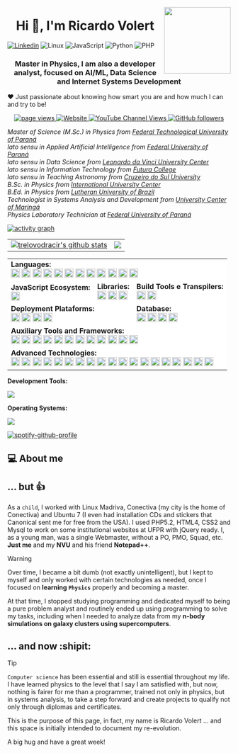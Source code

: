 <a href="https://github.com/sponsors/trelovodracir"><img align="right" width="150" height="150" src="https://i.gifer.com/LYUy.gif"></a>


<h1 align="center">Hi 👋, I'm Ricardo Volert</h1>

[![Linkedin](https://img.shields.io/badge/LinkedIn-Ricardo%20Volert-blue?logo=Linkedin&logoColor=blue&labelColor=black)](https://www.linkedin.com/in/ricardovolert/)
![Linux](https://img.shields.io/badge/System-Linux-informational?style=flat&logo=linux&color=FCC624)
![JavaScript](https://img.shields.io/badge/Code-JavaScript-informational?style=flat&logo=javascript&color=F7DF1E)
![Python](https://img.shields.io/badge/Code-Python-informational?style=flat&logo=python&color=3776AB)
![PHP](https://img.shields.io/badge/Code-PHP-informational?style=flat&logo=php&color=777BB4)





<h3 align="center">Master in Physics, I am also a developer analyst, focused on AI/ML, Data Science and Internet Systems Development</h3>

❤️ Just passionate about knowing how smart you are and how much I can and try to be!

<!--p align="center">
  <a href="https://www.buymeacoffee.com/trelovodracir" target="_blank" rel="noreferrer nofollow">
      <img src="https://cdn.buymeacoffee.com/buttons/default-red.png" alt="Buy Me A Coffee" height="40" width="170" >
    </a>
</p-->    



<p align="center">
  <a href="https://github.com/trelovodracir">
    <img src="https://komarev.com/ghpvc/?username=trelovodracir" alt="page views" />
  </a>
  <a href="https://trelovodracir.github.io">
    <img alt="Website" src="https://img.shields.io/website?url=https%3A%2F%2Ftrelovodracir.github.io">
  </a>
  <a href="https://www.youtube.com/channel/UC9qtkotWKRvbc_9GF4aP26g">
    <img alt="YouTube Channel Views" src="https://img.shields.io/youtube/channel/views/UC9qtkotWKRvbc_9GF4aP26g?style=flat&logo=youtube">
  </a>
  <a href="https://github.com/trelovodracir?tab=followers">
    <img alt="GitHub followers" src="https://img.shields.io/github/followers/trelovodracir?style=flat&logo=github">
  </a>

<br/>

<p><em>Master of Science (M.Sc.) in Physics from <a href="http://www.utfpr.edu.br">Federal Technological University of Paraná</a></br>
lato sensu in Applied Artificial Intelligence from <a href="http://www.ufpr.br">Federal University of Paraná</a></br>
lato sensu in Data Science from <a href="https://uniasselvi.com.br/">Leonardo da Vinci University Center</a></br>
lato sensu in Information Technology from <a href="https://faculdadefutura.com.br">Futura College</a></br>
lato sensu in Teaching Astronomy from <a href="https://www.cruzeirodosul.edu.br">Cruzeiro do Sul University</a></br>
B.Sc. in Physics from <a href="http://www.uninter.com">International University Center</a><br/>
B.Ed. in Physics from <a href="http://www.ulbra.br">Lutheran University of Brazil</a><br/>
Technologist in Systems Analysis and Development from <a href="https://www.unicesumar.edu.br">University Center of Maringá</a></br>
Physics Laboratory Technician at <a href="http://www.ufpr.br">Federal University of Paraná</a>
</em></p>



[![activity graph](https://github-readme-activity-graph.vercel.app/graph?username=trelovodracir&theme=tokyo-night&custom_title=TrelovOdracir%20Activity%20Graph&hide_border=true)](https://github.com/ashutosh00710/github-readme-activity-graph)

<table align="center">
  <tr>
    <td>
      <a href="https://github.com/trelovodracir/github-readme-stats"><img align="center" src="https://github-readme-stats.vercel.app/api?username=trelovodracir&show_icons=true&include_all_commits=true&theme=dracula&hide_border=true" alt="trelovodracir's github stats" /></a>
    </td>
    <td>
      <a href="https://github.com/trelovodracir/github-readme-stats"><img align="center" src="https://github-readme-stats.vercel.app/api/top-langs/?username=trelovodracir&layout=compact&theme=dracula&hide_border=true" /></a>
    </td>
  </tr>
</table>

<table align="center">
    <tr style="background-color: #fff;">
        <td colspan="3">
            <strong>Languages:</strong><br/>
            <img height="20" src="https://cdn.simpleicons.org/html5?viewbox=auto" alt="html5" />
            <img height="20" src="https://cdn.simpleicons.org/css3?viewbox=auto" alt="css3" />
            <img height="20" src="https://cdn.simpleicons.org/javascript?viewbox=auto" alt="javascript" />
            <img height="20" src="https://cdn.simpleicons.org/typescript?viewbox=auto" alt="typescript" />
            <img height="20" src="https://cdn.simpleicons.org/php?viewbox=auto" alt="php" />
            <img height="20" src="https://cdn.simpleicons.org/json?viewbox=auto" alt="json" />
            <img height="20" src="https://cdn.simpleicons.org/go?viewbox=auto" alt="go" />
            <img height="20" src="https://cdn.simpleicons.org/c?viewbox=auto" alt="c" />
            <img height="20" src="https://cdn.simpleicons.org/cplusplus?viewbox=auto" alt="c++" />
            <img height="20" src="https://cdn.simpleicons.org/rust?viewbox=auto" alt="rust" />
            <img height="20" src="https://cdn.simpleicons.org/ruby?viewbox=auto" alt="ruby" />
            <img height="20" src="https://cdn.simpleicons.org/zig?viewbox=auto" alt="zig" />
        </td>
    </tr>
    <tr style="background-color: #fff;">
        <td>
            <strong>JavaScript Ecosystem:</strong><br/>
            <img height="20" src="https://cdn.simpleicons.org/node.js?viewbox=auto" alt="node.js" />
        </td>
        <td>
            <strong>Libraries:</strong><br/>
            <img height="20" src="https://cdn.simpleicons.org/react?viewbox=auto" alt="react" />
            <img height="20" src="https://cdn.simpleicons.org/express?viewbox=auto" alt="express" />
            <img height="20" src="https://cdn.simpleicons.org/tailwindcss?viewbox=auto" alt="tailwindcss" />
        </td>
        <td>
            <strong>Build Tools e Transpilers:</strong><br/>
            <img height="20" src="https://cdn.simpleicons.org/vite?viewbox=auto" alt="vite" />
            <img height="20" src="https://cdn.simpleicons.org/swc?viewbox=auto" alt="swc" />
        </td>
    </tr>
    <tr style="background-color: #fff;">
        <td colspan="2">
            <strong>Deployment Plataforms:</strong><br/>
            <img height="20" src="https://cdn.simpleicons.org/githubpages?viewbox=auto" alt="github pages" />
            <img height="20" src="https://cdn.simpleicons.org/heroku?viewbox=auto" alt="heroku" />
            <img height="20" src="https://cdn.simpleicons.org/netlify?viewbox=auto" alt="netlify" />
            <img height="20" src="https://cdn.simpleicons.org/vercel?viewbox=auto" alt="vercel" />
        </td>
        <td>
            <strong>Database:</strong><br/>
            <img height="20" src="https://cdn.simpleicons.org/postgresql?viewbox=auto" alt="postgresql" />
            <img height="20" src="https://cdn.simpleicons.org/mysql?viewbox=auto" alt="mysql" />
            <img height="20" src="https://cdn.simpleicons.org/mongodb?viewbox=auto" alt="mongodb" />
            <img height="20" src="https://cdn.simpleicons.org/sqlite?viewbox=auto" alt="sqlite" />
        </td>
    </tr>
    <tr style="background-color: #fff;">
        <td colspan="3">
            <strong>Auxiliary Tools and Frameworks:</strong><br/>
            <img height="20" src="https://cdn.simpleicons.org/eslint?viewbox=auto" alt="eslint" />
            <img height="20" src="https://cdn.simpleicons.org/fontawesome?viewbox=auto" alt="fontawesome" />
            <img height="20" src="https://cdn.simpleicons.org/redux?viewbox=auto" alt="redux" />
            <img height="20" src="https://cdn.simpleicons.org/socketdotio?viewbox=auto" alt="socketdotio" />
            <img height="20" src="https://cdn.simpleicons.org/swagger?viewbox=auto" alt="swagger" />
            <img height="20" src="https://cdn.simpleicons.org/laravel?viewbox=auto" alt="laravel" />
            <img height="20" src="https://cdn.simpleicons.org/materialdesign?viewbox=auto" alt="material design" />
            <img height="20" src="https://cdn.simpleicons.org/GitHubActions?viewbox=auto" alt="GitHub Actions" />
            <img height="20" src="https://cdn.simpleicons.org/jsonwebtokens?viewbox=auto" alt="json web tokens" />
            <img height="20" src="https://cdn.simpleicons.org/nextdotjs?viewbox=auto" alt="next.js" />
            <img height="20" src="https://cdn.simpleicons.org/angular?viewbox=auto" alt="angular" />
            <img height="20" src="https://cdn.simpleicons.org/sass?viewbox=auto" alt="sass" />
        </td>
    </tr>
    <tr style="background-color: #fff;">
        <td colspan="3">
            <strong>Advanced Technologies:</strong><br/>
            <img height="20" src="https://cdn.simpleicons.org/arduino?viewbox=auto" alt="arduino" />
            <img height="20" src="https://cdn.simpleicons.org/tensorflow?viewbox=auto" alt="tensorflow"  />
            <img height="20" src="https://cdn.simpleicons.org/keras?viewbox=auto" alt="keras"  />
            <img height="20" src="https://cdn.simpleicons.org/opencv?viewbox=auto" alt="opencv"  />
            <img height="20" src="https://cdn.simpleicons.org/scikitlearn?viewbox=auto" alt="scikit learn"  />
            <img height="20" src="https://cdn.simpleicons.org/flask?viewbox=auto" alt="flask"  />
            <img height="20" src="https://cdn.simpleicons.org/django?viewbox=auto" alt="django"  />
            <img height="20" src="https://cdn.simpleicons.org/docker?viewbox=auto" alt="docker"  />
            <img height="20" src="https://cdn.simpleicons.org/graphql?viewbox=auto" alt="graphql"  />
            <img height="20" src="https://cdn.simpleicons.org/selenium?viewbox=auto" alt="selenium"  />
            <img height="20" src="https://cdn.simpleicons.org/jupyter?viewbox=auto" alt="jupyter"  />
            <img height="20" src="https://cdn.simpleicons.org/pytorch?viewbox=auto" alt="pytorch"  />
            <img height="20" src="https://cdn.simpleicons.org/redis?viewbox=auto" alt="redis"  />
            <img height="20" src="https://cdn.simpleicons.org/spring?viewbox=auto" alt="spring"  />
            <img height="20" src="https://cdn.simpleicons.org/kubernetes?viewbox=auto" alt="kubernetes"  />
            <img height="20" src="https://cdn.simpleicons.org/gnubash?viewbox=auto" alt="gnubash"  />
            <img height="20" src="https://cdn.simpleicons.org/fishshell?viewbox=auto" alt="fish shell"  />
            <img height="20" src="https://cdn.simpleicons.org/r?viewbox=auto" alt="r"  />
            <img height="20" src="https://cdn.simpleicons.org/googlecolab?viewbox=auto" alt="google colab"  />
        </td>
    </tr>
<table>


<strong>Development Tools:</strong><br/>
<p align="left">
  <a href="https://skillicons.dev">
    <img src="https://skillicons.dev/icons?i=git,github,vscode,npm" />
  </a>
</p>

<strong>Operating Systems:</strong><br/>
<p align="left">
  <a href="https://skillicons.dev">
    <img src="https://skillicons.dev/icons?i=windows,ubuntu" />
  </a>
</p>



  [![spotify-github-profile](https://spotify-github-profile.kittinanx.com/api/view?uid=31qbc5rut42aql6wgsqaqbia5zs4&cover_image=true&theme=default&show_offline=false&background_color=121212&interchange=false&bar_color=53b14f&bar_color_cover=true)](https://github.com/kittinan/spotify-github-profile)
  
<div>

</div>


## 💻 About me


## ... but :+1:

As a `child`, I worked with Linux Madriva, Conectiva (my city is the home of Conectiva) and Ubuntu 7 (I even had installation CDs and stickers that Canonical sent me for free from the USA). I ​​used PHP5.2, HTML4, CSS2 and Mysql to work on some institutional websites at UFPR with jQuery ready. I, as a young man, was a single Webmaster, without a PO, PMO, Squad, etc. **Just me** and my **NVU** and his friend **Notepad++**.

> [!WARNING]
> Over time, I became a bit dumb (not exactly unintelligent), but I kept to myself and only worked with certain technologies as needed, once I focused on **learning `Physics`** properly and becoming a master. 

At that time, I stopped studying programming and dedicated myself to being a pure problem analyst and routinely ended up using programming to solve my tasks, including when I needed to analyze data from my **n-body simulations on galaxy clusters using supercomputers**.

## ... and now :shipit:

> [!TIP]
> `Computer science` has been essential and still is essential throughout my life. I have learned physics to the level that I say I am satisfied with, but now, nothing is fairer for me than a programmer, trained not only in physics, but in systems analysis, to take a step forward and create projects to qualify not only through diplomas and certificates.

This is the purpose of this page, in fact, my name is Ricardo Volert ... and this space is initially intended to document my re-evolution.

A big hug and have a great week!
